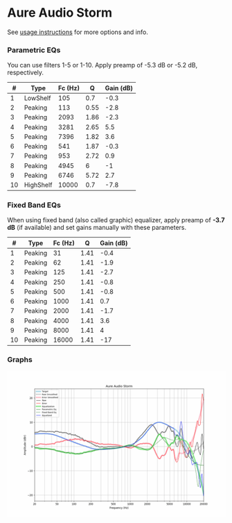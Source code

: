 # Aure Audio Storm
See [usage instructions](https://github.com/jaakkopasanen/AutoEq#usage) for more options and info.

### Parametric EQs
You can use filters 1-5 or 1-10. Apply preamp of -5.3 dB or -5.2 dB, respectively.

|   # | Type      |   Fc (Hz) |    Q |   Gain (dB) |
|-----|-----------|-----------|------|-------------|
|   1 | LowShelf  |       105 | 0.7  |        -0.3 |
|   2 | Peaking   |       113 | 0.55 |        -2.8 |
|   3 | Peaking   |      2093 | 1.86 |        -2.3 |
|   4 | Peaking   |      3281 | 2.65 |         5.5 |
|   5 | Peaking   |      7396 | 1.82 |         3.6 |
|   6 | Peaking   |       541 | 1.87 |        -0.3 |
|   7 | Peaking   |       953 | 2.72 |         0.9 |
|   8 | Peaking   |      4945 | 6    |        -1   |
|   9 | Peaking   |      6746 | 5.72 |         2.7 |
|  10 | HighShelf |     10000 | 0.7  |        -7.8 |

### Fixed Band EQs
When using fixed band (also called graphic) equalizer, apply preamp of **-3.7 dB** (if available) and set gains manually with these parameters.

|   # | Type    |   Fc (Hz) |    Q |   Gain (dB) |
|-----|---------|-----------|------|-------------|
|   1 | Peaking |        31 | 1.41 |        -0.4 |
|   2 | Peaking |        62 | 1.41 |        -1.9 |
|   3 | Peaking |       125 | 1.41 |        -2.7 |
|   4 | Peaking |       250 | 1.41 |        -0.8 |
|   5 | Peaking |       500 | 1.41 |        -0.8 |
|   6 | Peaking |      1000 | 1.41 |         0.7 |
|   7 | Peaking |      2000 | 1.41 |        -1.7 |
|   8 | Peaking |      4000 | 1.41 |         3.6 |
|   9 | Peaking |      8000 | 1.41 |         4   |
|  10 | Peaking |     16000 | 1.41 |       -17   |

### Graphs
![](./Aure%20Audio%20Storm.png)

